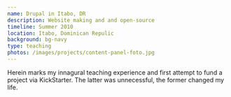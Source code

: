 ```yaml
---
name: Drupal in Itabo, DR
description: Website making and and open-source
timeline: Summer 2010
location: Itabo, Dominican Repulic
background: bg-navy
type: teaching
photos: /images/projects/content-panel-foto.jpg
---
```


Herein marks my innagural teaching experience and first attempt to fund a project via KickStarter. The latter was unnecessful, the former changed my life. 